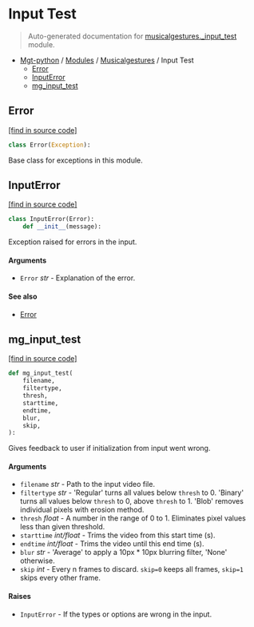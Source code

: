 # Input Test

> Auto-generated documentation for [musicalgestures._input_test](https://github.com/fourMs/MGT-python/blob/master/musicalgestures/_input_test.py) module.

- [Mgt-python](../README.md#mgt-python) / [Modules](../MODULES.md#mgt-python-modules) / [Musicalgestures](index.md#musicalgestures) / Input Test
    - [Error](#error)
    - [InputError](#inputerror)
    - [mg_input_test](#mg_input_test)

## Error

[[find in source code]](https://github.com/fourMs/MGT-python/blob/master/musicalgestures/_input_test.py#L1)

```python
class Error(Exception):
```

Base class for exceptions in this module.

## InputError

[[find in source code]](https://github.com/fourMs/MGT-python/blob/master/musicalgestures/_input_test.py#L6)

```python
class InputError(Error):
    def __init__(message):
```

Exception raised for errors in the input.

#### Arguments

- `Error` *str* - Explanation of the error.

#### See also

- [Error](#error)

## mg_input_test

[[find in source code]](https://github.com/fourMs/MGT-python/blob/master/musicalgestures/_input_test.py#L18)

```python
def mg_input_test(
    filename,
    filtertype,
    thresh,
    starttime,
    endtime,
    blur,
    skip,
):
```

Gives feedback to user if initialization from input went wrong.

#### Arguments

- `filename` *str* - Path to the input video file.
- `filtertype` *str* - 'Regular' turns all values below `thresh` to 0. 'Binary' turns all values below `thresh` to 0, above `thresh` to 1. 'Blob' removes individual pixels with erosion method.
- `thresh` *float* - A number in the range of 0 to 1. Eliminates pixel values less than given threshold.
- `starttime` *int/float* - Trims the video from this start time (s).
- `endtime` *int/float* - Trims the video until this end time (s).
- `blur` *str* - 'Average' to apply a 10px * 10px blurring filter, 'None' otherwise.
- `skip` *int* - Every n frames to discard. `skip=0` keeps all frames, `skip=1` skips every other frame.

#### Raises

- `InputError` - If the types or options are wrong in the input.
